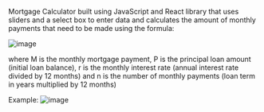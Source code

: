 Mortgage Calculator built using JavaScript and React library that uses sliders and a select box to enter data and calculates the amount of monthly payments that need to be made using the formula:

![image](https://github.com/sadafsayeed/mortgage-calculator/assets/121372300/b05923e0-3ad5-45a1-a20f-ab7334267ccf)

where M is the monthly mortgage payment, P is the principal loan amount (initial loan balance), r is the monthly interest rate (annual interest rate divided by 12 months) and n is the number of monthly payments (loan term in years multiplied by 12 months)


Example:
![image](https://github.com/sadafsayeed/mortgage-calculator/assets/121372300/0edd556b-2ba7-4dbc-914d-7e9c0d42716c)
